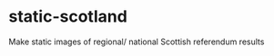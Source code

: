 static-scotland
===============

Make static images of regional/ national Scottish referendum results
